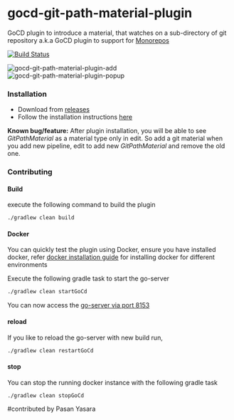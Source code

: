 # gocd-git-path-material-plugin

GoCD plugin to introduce a material, that watches on a sub-directory of git repository a.k.a GoCD plugin to support for [Monorepos](https://developer.atlassian.com/blog/2015/10/monorepos-in-git/)

[![Build Status](https://travis-ci.org/TWChennai/gocd-git-path-material-plugin.svg?branch=master)](https://travis-ci.org/TWChennai/gocd-git-path-material-plugin)

![gocd-git-path-material-plugin-add](docs/add-material.png)
![gocd-git-path-material-plugin-popup](docs/gitmaterial-popup.png)

### Installation

* Download from [releases](https://github.com/TWChennai/gocd-git-path-material-plugin/releases/)
* Follow the installation instructions [here](https://docs.go.cd/current/extension_points/plugin_user_guide.html#installing-and-uninstalling-of-plugins)

**Known bug/feature:** After plugin installation, you will be able to see *GitPathMaterial* as a material type only in edit. So add a git material when you add new pipeline, edit to add new *GitPathMaterial* and remove the old one. 


### Contributing

#### Build

execute the following command to build the plugin

```bash
./gradlew clean build
```

#### Docker

You can quickly test the plugin using Docker, ensure you have installed docker, refer [docker installation guide](https://www.docker.com/products/overview) for installing docker for different environments

Execute the following gradle task to start the go-server
```bash
./gradlew clean startGoCd
```

You can now access the [go-server via port 8153](http://localhost:8153)

#### reload

If you like to reload the go-server with new build run,
```bash
./gradlew clean restartGoCd
```

#### stop

You can stop the running docker instance with the following gradle task
```bash
./gradlew clean stopGoCd
```

#contributed by Pasan Yasara
